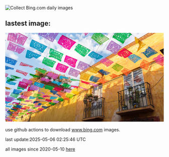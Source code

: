 ![Collect Bing.com daily images](https://github.com/counter2015/bing-daily-images/workflows/Collect%20Bing.com%20daily%20images/badge.svg)
## lastest image:
![](images/img.jpg)

use github actions to download www.bing.com images.

last update:2025-05-06 02:25:46 UTC

all images since 2020-05-10 [here](https://github.com/counter2015/bing-daily-images/tree/master/images) 

